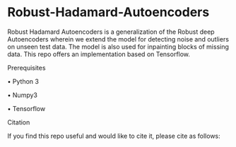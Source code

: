 # Robust-Hadamard-Autoencoders

Robust Hadamard Autoencoders is a generalization of the Robust deep Autoencoders wherein we extend the model for detecting noise and outliers on unseen test data. The model is also used for inpainting blocks of missing data. This repo offers an implementation based on Tensorflow. 

Prerequisites


•	Python 3

•	Numpy3

•	Tensorflow


Citation


If you find this repo useful and would like to cite it, please cite as follows:


